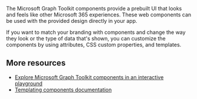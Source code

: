 The Microsoft Graph Toolkit components provide a prebuilt UI that looks and feels like other Microsoft 365 experiences. These web components can be used with the provided design directly in your app.

If you want to match your branding with components and change the way they look or the type of data that's shown, you can customize the components by using attributes, CSS custom properties, and templates.

## More resources

- [Explore Microsoft Graph Toolkit components in an interactive playground](https://mgt.dev/)
- [Templating components documentation](/graph/toolkit/customize-components/templates?WT.mc_id=m365-19989-cxa)
